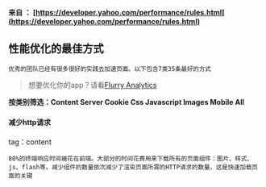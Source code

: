 #### 来自 ： [https://developer.yahoo.com/performance/rules.html](https://developer.yahoo.com/performance/rules.html)

## 性能优化的最佳方式

    优秀的团队已经有很多很好的实践去加速页面。以下包含7类35条最好的方式

> 想要优化你的app？请看[Flurry Analytics](https://developer.yahoo.com/analytics/)

**按类别筛选：Content Server Cookie Css Javascript Images Mobile All**

#### 减少http请求
tag：content

    80%的终端响应时间被花在前端。大部分的时间花费用来下载所有的页面组件：图片、样式、js、flash等。减少组件的数量依次减少了渲染页面所需的HTTP请求的数量，这是快速加载页面的关键